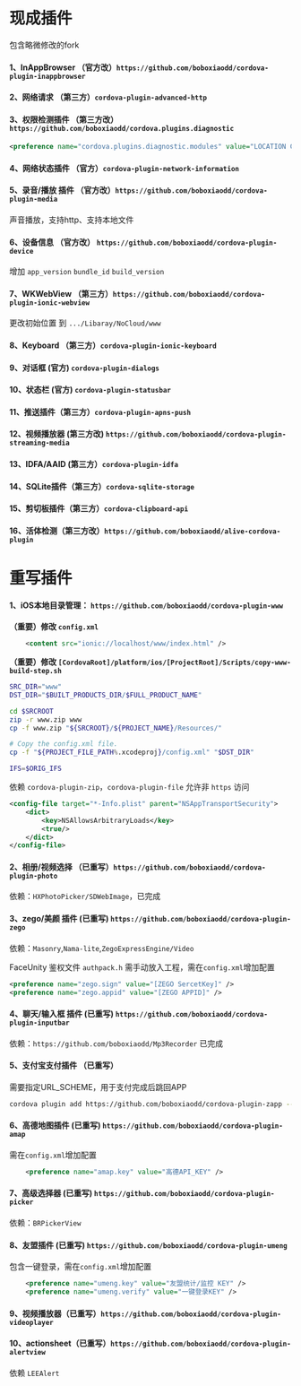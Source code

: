 # 现成插件
包含略微修改的fork

#### 1、InAppBrowser （官方改）`https://github.com/boboxiaodd/cordova-plugin-inappbrowser`

#### 2、网络请求 （第三方）`cordova-plugin-advanced-http`

#### 3、权限检测插件 （第三方改）`https://github.com/boboxiaodd/cordova.plugins.diagnostic`
```xml
<preference name="cordova.plugins.diagnostic.modules" value="LOCATION CAMERA MICROPHONE" />
```

#### 4、网络状态插件 （官方）`cordova-plugin-network-information`

#### 5、录音/播放 插件 （官方改）`https://github.com/boboxiaodd/cordova-plugin-media`
声音播放，支持http、支持本地文件

#### 6、设备信息 （官方改） `https://github.com/boboxiaodd/cordova-plugin-device`
增加 `app_version` `bundle_id` `build_version`

#### 7、WKWebView （第三方）`https://github.com/boboxiaodd/cordova-plugin-ionic-webview`
更改初始位置 到 `.../Libaray/NoCloud/www`

#### 8、Keyboard （第三方）`cordova-plugin-ionic-keyboard`
#### 9、对话框 (官方) `cordova-plugin-dialogs`
#### 10、状态栏 (官方) `cordova-plugin-statusbar`
#### 11、推送插件（第三方）`cordova-plugin-apns-push`
#### 12、视频播放器 (第三方改) `https://github.com/boboxiaodd/cordova-plugin-streaming-media`
#### 13、IDFA/AAID (第三方）`cordova-plugin-idfa`
#### 14、SQLite插件（第三方）`cordova-sqlite-storage`
#### 15、剪切板插件（第三方）`cordova-clipboard-api`
#### 16、活体检测（第三方改）`https://github.com/boboxiaodd/alive-cordova-plugin`
# 重写插件

#### 1、iOS本地目录管理： `https://github.com/boboxiaodd/cordova-plugin-www`
**（重要）修改 `config.xml`**
```xml
    <content src="ionic://localhost/www/index.html" />
```
**（重要）修改 `[CordovaRoot]/platform/ios/[ProjectRoot]/Scripts/copy-www-build-step.sh`**
```bash
SRC_DIR="www"
DST_DIR="$BUILT_PRODUCTS_DIR/$FULL_PRODUCT_NAME"

cd $SRCROOT
zip -r www.zip www
cp -f www.zip "${SRCROOT}/${PROJECT_NAME}/Resources/"

# Copy the config.xml file.
cp -f "${PROJECT_FILE_PATH%.xcodeproj}/config.xml" "$DST_DIR"

IFS=$ORIG_IFS
```

依赖 `cordova-plugin-zip`，`cordova-plugin-file`
允许非 `https` 访问
```xml
<config-file target="*-Info.plist" parent="NSAppTransportSecurity">
    <dict>
        <key>NSAllowsArbitraryLoads</key>
        <true/>
    </dict>
</config-file>
```

#### 2、相册/视频选择 （已重写）`https://github.com/boboxiaodd/cordova-plugin-photo`
依赖：`HXPhotoPicker/SDWebImage`，已完成

#### 3、zego/美颜 插件 (已重写) `https://github.com/boboxiaodd/cordova-plugin-zego`
依赖：`Masonry`,`Nama-lite`,`ZegoExpressEngine/Video`

FaceUnity 鉴权文件 `authpack.h` 需手动放入工程，需在`config.xml`增加配置
```xml
<preference name="zego.sign" value="[ZEGO SercetKey]" />
<preference name="zego.appid" value="[ZEGO APPID]" />
```

#### 4、聊天/输入框 插件 (已重写) `https://github.com/boboxiaodd/cordova-plugin-inputbar`
依赖：`https://github.com/boboxiaodd/Mp3Recorder` 已完成

#### 5、支付宝支付插件 （已重写）
需要指定URL_SCHEME，用于支付完成后跳回APP
```sh
cordova plugin add https://github.com/boboxiaodd/cordova-plugin-zapp --variable URL_SCHEME=xxxxxxx
```

#### 6、高德地图插件 (已重写) `https://github.com/boboxiaodd/cordova-plugin-amap`
需在`config.xml`增加配置
```xml
    <preference name="amap.key" value="高德API_KEY" />
```

#### 7、高级选择器 (已重写) `https://github.com/boboxiaodd/cordova-plugin-picker`
依赖：`BRPickerView`

#### 8、友盟插件 (已重写) `https://github.com/boboxiaodd/cordova-plugin-umeng`
包含一键登录，需在`config.xml`增加配置
```xml
    <preference name="umeng.key" value="友盟统计/监控 KEY" />
    <preference name="umeng.verify" value="一键登录KEY" />
```
#### 9、视频播放器（已重写）`https://github.com/boboxiaodd/cordova-plugin-videoplayer`

#### 10、actionsheet（已重写）`https://github.com/boboxiaodd/cordova-plugin-alertview`
依赖 `LEEAlert`
